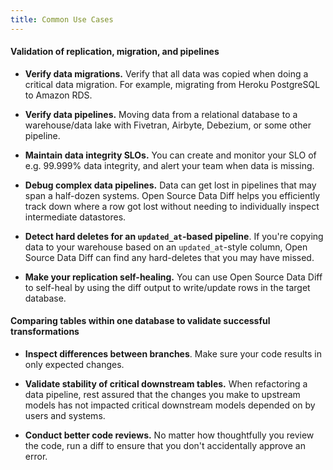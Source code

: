```yaml
---
title: Common Use Cases
---
```


#### Validation of replication, migration, and pipelines

* **Verify data migrations.** Verify that all data was copied when doing a
  critical data migration. For example, migrating from Heroku PostgreSQL to Amazon RDS.

* **Verify data pipelines.** Moving data from a relational database to a
  warehouse/data lake with Fivetran, Airbyte, Debezium, or some other pipeline.

* **Maintain data integrity SLOs.** You can create and monitor
  your SLO of e.g. 99.999% data integrity, and alert your team when data is
  missing.

* **Debug complex data pipelines.** Data can get lost in pipelines that
  may span a half-dozen systems. Open Source Data Diff helps you efficiently track down 
  where a row got lost without needing to individually inspect intermediate datastores. 

* **Detect hard deletes for an `updated_at`-based pipeline**. If you're
  copying data to your warehouse based on an `updated_at`-style column, Open Source Data Diff
  can find any hard-deletes that you may have missed.

* **Make your replication self-healing.** You can use Open Source Data Diff to
  self-heal by using the diff output to write/update rows in the target
  database.

#### Comparing tables within one database to validate successful transformations

* **Inspect differences between branches**. Make sure your code results in only expected changes.

* **Validate stability of critical downstream tables.** When refactoring a data pipeline, rest assured
that the changes you make to upstream models has not impacted critical downstream models depended on
by users and systems.

* **Conduct better code reviews.** No matter how thoughtfully you review the code, run a diff to 
ensure that you don't accidentally approve an error.
